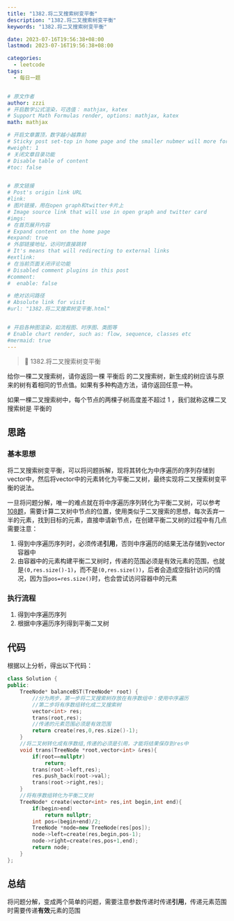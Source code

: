 ```yaml
---
title: "1382.将二叉搜索树变平衡"
description: "1382.将二叉搜索树变平衡"
keywords: "1382.将二叉搜索树变平衡"

date: 2023-07-16T19:56:38+08:00
lastmod: 2023-07-16T19:56:38+08:00

categories:
  - leetcode
tags:
  - 每日一题


# 原文作者
author: zzzi
# 开启数学公式渲染，可选值： mathjax, katex
# Support Math Formulas render, options: mathjax, katex
math: mathjax

# 开启文章置顶，数字越小越靠前
# Sticky post set-top in home page and the smaller nubmer will more forward.
#weight: 1
# 关闭文章目录功能
# Disable table of content
#toc: false


# 原文链接
# Post's origin link URL
#link:
# 图片链接，用在open graph和twitter卡片上
# Image source link that will use in open graph and twitter card
#imgs:
# 在首页展开内容
# Expand content on the home page
#expand: true
# 外部链接地址，访问时直接跳转
# It's means that will redirecting to external links
#extlink:
# 在当前页面关闭评论功能
# Disabled comment plugins in this post
#comment:
#  enable: false

# 绝对访问路径
# Absolute link for visit
#url: "1382.将二叉搜索树变平衡.html"


# 开启各种图渲染，如流程图、时序图、类图等
# Enable chart render, such as: flow, sequence, classes etc
#mermaid: true
---
```


>🎋 1382.将二叉搜索树变平衡

给你一棵二叉搜索树，请你返回一棵 平衡后 的二叉搜索树，新生成的树应该与原来的树有着相同的节点值。如果有多种构造方法，请你返回任意一种。

如果一棵二叉搜索树中，每个节点的两棵子树高度差不超过 1 ，我们就称这棵二叉搜索树是 平衡的 

<!--more-->

## 思路

### 基本思想

将二叉搜索树变平衡，可以将问题拆解，现将其转化为中序遍历的序列存储到vector中，然后将vector中的元素转化为平衡二叉树，最终实现将二叉搜索树变平衡的说法。

一旦将问题分解，唯一的难点就在将中序遍历序列转化为平衡二叉树，可以参考[108题](https://programmercarl.com/0108.%E5%B0%86%E6%9C%89%E5%BA%8F%E6%95%B0%E7%BB%84%E8%BD%AC%E6%8D%A2%E4%B8%BA%E4%BA%8C%E5%8F%89%E6%90%9C%E7%B4%A2%E6%A0%91.html)，需要计算二叉树中节点的位置，使用类似于二叉搜索的思想，每次丢弃一半的元素，找到目标的元素，直接申请新节点，在创建平衡二叉树的过程中有几点需要注意：

1. 得到中序遍历序列时，必须传递**引用**，否则中序遍历的结果无法存储到vector容器中
2. 由容器中的元素构建平衡二叉树时，传递的范围必须是有效元素的范围，也就是`(0,res.size()-1)`，而不是`(0,res.size())`，后者会造成空指针访问的情况，因为当`pos=res.size()`时，也会尝试访问容器中的元素

### 执行流程

1. 得到中序遍历序列
2. 根据中序遍历序列得到平衡二叉树

## 代码

根据以上分析，得出以下代码：

```c++
class Solution {
public:
    TreeNode* balanceBST(TreeNode* root) {
        //分为两步，第一步将二叉搜索树存放在有序数组中：使用中序遍历
        //第二步将有序数组转化成二叉搜索树
        vector<int> res;
        trans(root,res);
        //传递的元素范围必须是有效范围
        return create(res,0,res.size()-1);
    }
    //将二叉树转化成有序数组,传递的必须是引用，才能将结果保存到res中
    void trans(TreeNode *root,vector<int> &res){
        if(root==nullptr)
            return;
        trans(root->left,res);
        res.push_back(root->val);
        trans(root->right,res);
    }
    //将有序数组转化为平衡二叉树
    TreeNode* create(vector<int> res,int begin,int end){
        if(begin>end)
            return nullptr;
        int pos=(begin+end)/2;
        TreeNode *node=new TreeNode(res[pos]);
        node->left=create(res,begin,pos-1);
        node->right=create(res,pos+1,end);
        return node;
    }
};
```

## 总结

将问题分解，变成两个简单的问题，需要注意参数传递时传递**引用**，传递元素范围时需要传递**有效**元素的范围

